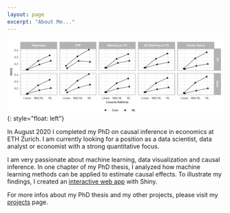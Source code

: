 ```yaml
---
layout: page
excerpt: "About Me..."
---
```


![image](images/mlate.png){: style="float: left"}

In August 2020 I completed my PhD on causal inference in economics at ETH Zurich. I am currently looking for a position as a data scientist, data analyst or economist with a strong quantitative focus.

I am very passionate about machine learning, data visualization and causal inference. In one chapter of my PhD thesis, I analyzed how machine learning methods can be applied to estimate causal effects. To illustrate my findings, I created an [interactive web app](https://eliasmoor.shinyapps.io/mlevaluation/) with Shiny. 

For more infos about my PhD thesis and my other projects, please visit my [projects](/projects/) page.



